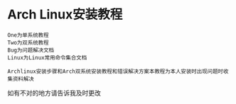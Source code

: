 # Arch Linux安装教程
```
One为单系统教程 
Two为双系统教程 
Bug为问题解决文档
Linux为Linux常用命令集合文档

Archlinux安装步骤和Arch双系统安装教程和错误解决方案本教程为本人安装时出现问题时收集资料解决
```

如有不对的地方请告诉我及时更改

